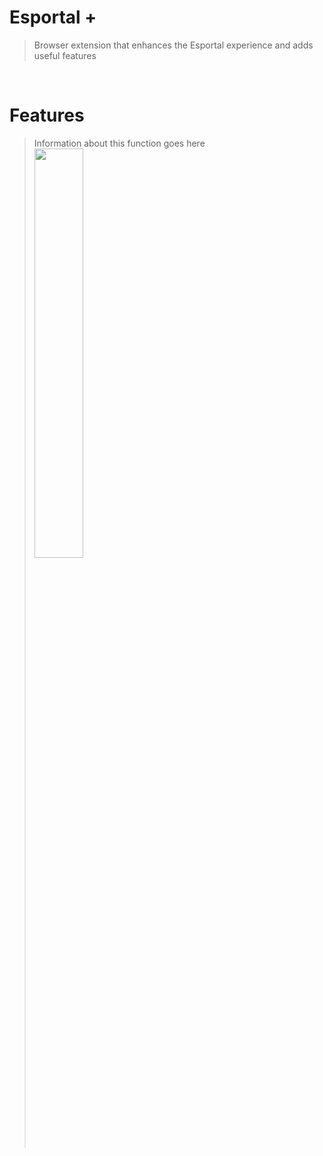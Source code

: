 # Esportal +

> Browser extension that enhances the Esportal experience and adds useful features

</br>

# Features
> Information about this function goes here
<img src="https://i.imgur.com/uxWbc11.png" width="41%"></br>
